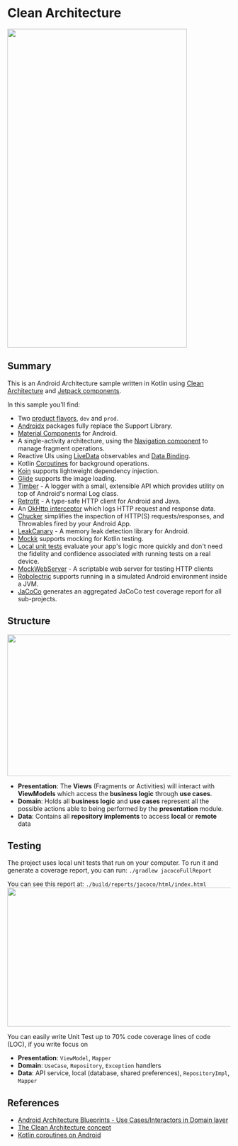 # Clean Architecture

<img src=https://github.com/huuphuoc1396/clean-architecture/blob/develop/images/app-recording.gif width="405" height="720">

## Summary
This is an Android Architecture sample written in Kotlin using [Clean Architecture](https://blog.cleancoder.com/uncle-bob/2012/08/13/the-clean-architecture.html) and [Jetpack components](https://developer.android.com/jetpack).

In this sample you'll find:
* Two [product flavors](https://developer.android.com/studio/build/build-variants#product-flavors), `dev` and `prod`.
* [Androidx](https://developer.android.com/jetpack/androidx) packages fully replace the Support Library.
* [Material Components](https://material.io/develop/android) for Android.
* A single-activity architecture, using the [Navigation component](https://developer.android.com/guide/navigation/navigation-getting-started) to manage fragment operations.
* Reactive UIs using [LiveData](https://developer.android.com/topic/libraries/architecture/livedata) observables and [Data Binding](https://developer.android.com/topic/libraries/data-binding).
* Kotlin [Coroutines](https://kotlinlang.org/docs/reference/coroutines-overview.html) for background operations.
* [Koin](https://insert-koin.io/) supports lightweight dependency injection.
* [Glide](https://github.com/bumptech/glide) supports the image loading.
* [Timber](https://github.com/JakeWharton/timber) - A logger with a small, extensible API which provides utility on top of Android's normal Log class.
* [Retrofit](https://square.github.io/retrofit/) - A type-safe HTTP client for Android and Java.
* An [OkHttp interceptor](https://square.github.io/okhttp/interceptors/) which logs HTTP request and response data.
* [Chucker](https://github.com/ChuckerTeam/chucker) simplifies the inspection of HTTP(S) requests/responses, and Throwables fired by your Android App.
* [LeakCanary](https://github.com/square/leakcanary) - A memory leak detection library for Android.
* [Mockk](https://mockk.io/) supports mocking for Kotlin testing.
* [Local unit tests](https://developer.android.com/training/testing/unit-testing/local-unit-tests) evaluate your app's logic more quickly and don't need the fidelity and confidence associated with running tests on a real device.
* [MockWebServer](https://github.com/square/okhttp/tree/master/mockwebserver) - A scriptable web server for testing HTTP clients
* [Robolectric](http://robolectric.org/getting-started/) supports running in a simulated Android environment inside a JVM.
* [JaCoCo](https://www.eclemma.org/jacoco/) generates an aggregated JaCoCo test coverage report for all sub-projects.

## Structure
<img src=https://github.com/huuphuoc1396/clean-architecture/blob/develop/images/clean-architecture-structure.png width="800" height="320">

* **Presentation**: The **Views** (Fragments or Activities) will interact with **ViewModels** which access the **business logic** through **use cases**.
* **Domain**: Holds all **business logic** and **use cases** represent all the possible actions able to being performed by the **presentation** module.
* **Data**: Contains all **repository implements** to access **local** or **remote** data

## Testing
The project uses local unit tests that run on your computer. To run it and generate a coverage report, you can run:
`./gradlew jacocoFullReport`

You can see this report at: `./build/reports/jacoco/html/index.html`
<img src=https://github.com/huuphuoc1396/clean-architecture/blob/develop/images/jacoco-full-report.png width="800" height="314">

You can easily write Unit Test up to 70% code coverage lines of code (LOC), if you write focus on
* **Presentation**: `ViewModel`, `Mapper`
* **Domain**: `UseCase`, `Repository`, `Exception` handlers
* **Data**: API service, local (database, shared preferences), `RepositoryImpl`, `Mapper`

## References
* [Android Architecture Blueprints - Use Cases/Interactors in Domain layer](https://github.com/android/architecture-samples/tree/usecases)
* [The Clean Architecture concept](https://blog.cleancoder.com/uncle-bob/2012/08/13/the-clean-architecture.html)
* [Kotlin coroutines on Android](https://developer.android.com/kotlin/coroutines)